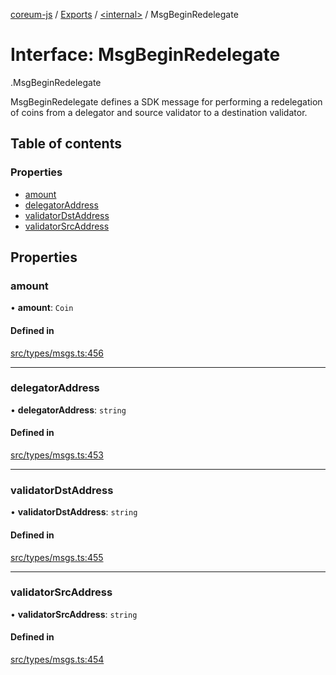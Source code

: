 [coreum-js](../README.md) / [Exports](../modules.md) / [<internal\>](../modules/internal_.md) / MsgBeginRedelegate

# Interface: MsgBeginRedelegate

[<internal>](../modules/internal_.md).MsgBeginRedelegate

MsgBeginRedelegate defines a SDK message for performing a redelegation
of coins from a delegator and source validator to a destination validator.

## Table of contents

### Properties

- [amount](internal_.MsgBeginRedelegate.md#amount)
- [delegatorAddress](internal_.MsgBeginRedelegate.md#delegatoraddress)
- [validatorDstAddress](internal_.MsgBeginRedelegate.md#validatordstaddress)
- [validatorSrcAddress](internal_.MsgBeginRedelegate.md#validatorsrcaddress)

## Properties

### amount

• **amount**: `Coin`

#### Defined in

[src/types/msgs.ts:456](https://github.com/PyramydLabs/coreum-js/blob/37d165f/src/types/msgs.ts#L456)

___

### delegatorAddress

• **delegatorAddress**: `string`

#### Defined in

[src/types/msgs.ts:453](https://github.com/PyramydLabs/coreum-js/blob/37d165f/src/types/msgs.ts#L453)

___

### validatorDstAddress

• **validatorDstAddress**: `string`

#### Defined in

[src/types/msgs.ts:455](https://github.com/PyramydLabs/coreum-js/blob/37d165f/src/types/msgs.ts#L455)

___

### validatorSrcAddress

• **validatorSrcAddress**: `string`

#### Defined in

[src/types/msgs.ts:454](https://github.com/PyramydLabs/coreum-js/blob/37d165f/src/types/msgs.ts#L454)
